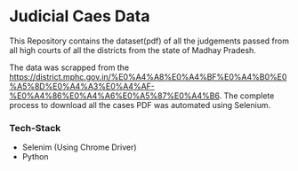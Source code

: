 # Judicial Caes Data
This Repository contains the dataset(pdf) of all the judgements passed from all high courts of all the districts from the state of  Madhay Pradesh.

The data was scrapped from the https://district.mphc.gov.in/%E0%A4%A8%E0%A4%BF%E0%A4%B0%E0%A5%8D%E0%A4%A3%E0%A4%AF-%E0%A4%86%E0%A4%A6%E0%A5%87%E0%A4%B6. The complete process to download all the cases PDF was automated using Selenium.

### Tech-Stack
- Selenim (Using Chrome Driver)
- Python
